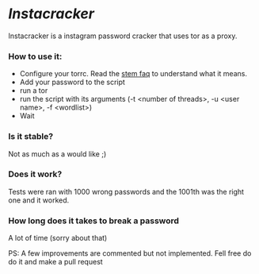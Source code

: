 # _Instacracker_

Instacracker is a instagram password cracker that uses tor as a proxy.

### How to use it:

*	Configure your torrc. Read the [stem faq](https://stem.torproject.org/faq.html) to understand what it means.
*	Add your password to the script
*	run a tor
*	run the script with its arguments (-t \<number of threads>, -u \<user name>, -f \<wordlist>)
*	Wait

### Is it stable?

Not as much as a would like ;)

### Does it work?

Tests were ran with 1000 wrong passwords and the 1001th was the right one and it worked.

### How long does it takes to break a password

A lot of time (sorry about that)


PS: A few improvements are commented but not implemented. Fell free do do it and make a pull request
		
		
